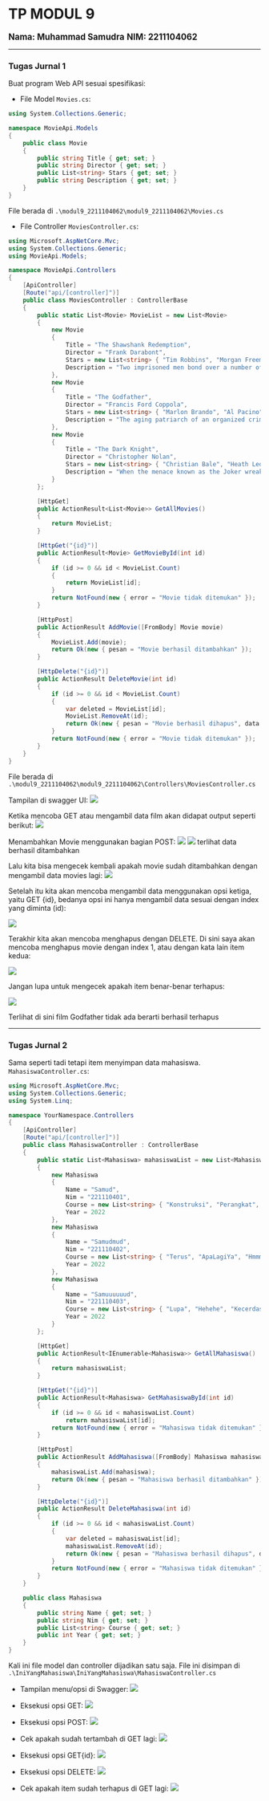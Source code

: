 # TP MODUL 9
<big> **Nama: Muhammad Samudra** </big> 
<big> **NIM: 2211104062** </big>

---
### Tugas Jurnal 1
Buat program Web API sesuai spesifikasi:

- File Model `Movies.cs`:
```cs
using System.Collections.Generic;

namespace MovieApi.Models
{
    public class Movie
    {
        public string Title { get; set; }
        public string Director { get; set; }
        public List<string> Stars { get; set; }
        public string Description { get; set; }
    }
}
```
File berada di `.\modul9_2211104062\modul9_2211104062\Movies.cs`

- File Controller `MoviesController.cs`:
```cs
using Microsoft.AspNetCore.Mvc;
using System.Collections.Generic;
using MovieApi.Models;

namespace MovieApi.Controllers
{
    [ApiController]
    [Route("api/[controller]")]
    public class MoviesController : ControllerBase
    {
        public static List<Movie> MovieList = new List<Movie>
        {
            new Movie
            {
                Title = "The Shawshank Redemption",
                Director = "Frank Darabont",
                Stars = new List<string> { "Tim Robbins", "Morgan Freeman", "Bob Gunton" },
                Description = "Two imprisoned men bond over a number of years, finding solace and eventual redemption through acts of common decency."
            },
            new Movie
            {
                Title = "The Godfather",
                Director = "Francis Ford Coppola",
                Stars = new List<string> { "Marlon Brando", "Al Pacino", "James Caan" },
                Description = "The aging patriarch of an organized crime dynasty transfers control of his clandestine empire to his reluctant son."
            },
            new Movie
            {
                Title = "The Dark Knight",
                Director = "Christopher Nolan",
                Stars = new List<string> { "Christian Bale", "Heath Ledger", "Aaron Eckhart" },
                Description = "When the menace known as the Joker wreaks havoc and chaos on the people of Gotham, Batman must accept one of the greatest psychological and physical tests."
            }
        };

        [HttpGet]
        public ActionResult<List<Movie>> GetAllMovies()
        {
            return MovieList;
        }

        [HttpGet("{id}")]
        public ActionResult<Movie> GetMovieById(int id)
        {
            if (id >= 0 && id < MovieList.Count)
            {
                return MovieList[id];
            }
            return NotFound(new { error = "Movie tidak ditemukan" });
        }

        [HttpPost]
        public ActionResult AddMovie([FromBody] Movie movie)
        {
            MovieList.Add(movie);
            return Ok(new { pesan = "Movie berhasil ditambahkan" });
        }

        [HttpDelete("{id}")]
        public ActionResult DeleteMovie(int id)
        {
            if (id >= 0 && id < MovieList.Count)
            {
                var deleted = MovieList[id];
                MovieList.RemoveAt(id);
                return Ok(new { pesan = "Movie berhasil dihapus", data = deleted });
            }
            return NotFound(new { error = "Movie tidak ditemukan" });
        }
    }
}
```
File berada di `.\modul9_2211104062\modul9_2211104062\Controllers\MoviesController.cs`

Tampilan di swagger UI:
![](img/1_1tampilan.png)

Ketika mencoba GET atau mengambil data film akan didapat output seperti berikut:
![](img/1_2get.png)

Menambahkan Movie menggunakan bagian POST:
![](img/1_3post1.png)
![](img/1_4post2.png)
terlihat data berhasil ditambahkan

Lalu kita bisa mengecek kembali apakah movie sudah ditambahkan dengan mengambil data movies lagi:
![](img/1_5get2.png)

Setelah itu kita akan mencoba mengambil data menggunakan opsi ketiga, yaitu GET {id}, bedanya opsi ini hanya mengambil data sesuai dengan index yang diminta (id):

![](img/1_6getindex.png)

Terakhir kita akan mencoba menghapus dengan DELETE. Di sini saya akan mencoba menghapus movie dengan index 1, atau dengan kata lain item kedua:

![](img/1_7delete.png)

Jangan lupa untuk mengecek apakah item benar-benar terhapus:

![](img/1_8get3.png)

Terlihat di sini film Godfather tidak ada berarti berhasil terhapus

---
### Tugas Jurnal 2
Sama seperti tadi tetapi item menyimpan data mahasiswa.
`MahasiswaController.cs`:
```cs
using Microsoft.AspNetCore.Mvc;
using System.Collections.Generic;
using System.Linq;

namespace YourNamespace.Controllers
{
    [ApiController]
    [Route("api/[controller]")]
    public class MahasiswaController : ControllerBase
    {
        public static List<Mahasiswa> mahasiswaList = new List<Mahasiswa>
        {
            new Mahasiswa
            {
                Name = "Samud",
                Nim = "221110401",
                Course = new List<string> { "Konstruksi", "Perangkat", "Lunak" },
                Year = 2022
            },
            new Mahasiswa
            {
                Name = "Samudmud",
                Nim = "221110402",
                Course = new List<string> { "Terus", "ApaLagiYa", "Hmmmmm" },
                Year = 2022
            },
            new Mahasiswa
            {
                Name = "Samuuuuuud",
                Nim = "221110403",
                Course = new List<string> { "Lupa", "Hehehe", "Kecerdasan Buatan" },
                Year = 2022
            }
        };

        [HttpGet]
        public ActionResult<IEnumerable<Mahasiswa>> GetAllMahasiswa()
        {
            return mahasiswaList;
        }

        [HttpGet("{id}")]
        public ActionResult<Mahasiswa> GetMahasiswaById(int id)
        {
            if (id >= 0 && id < mahasiswaList.Count)
                return mahasiswaList[id];
            return NotFound(new { error = "Mahasiswa tidak ditemukan" });
        }

        [HttpPost]
        public ActionResult AddMahasiswa([FromBody] Mahasiswa mahasiswa)
        {
            mahasiswaList.Add(mahasiswa);
            return Ok(new { pesan = "Mahasiswa berhasil ditambahkan" });
        }

        [HttpDelete("{id}")]
        public ActionResult DeleteMahasiswa(int id)
        {
            if (id >= 0 && id < mahasiswaList.Count)
            {
                var deleted = mahasiswaList[id];
                mahasiswaList.RemoveAt(id);
                return Ok(new { pesan = "Mahasiswa berhasil dihapus", data = deleted });
            }
            return NotFound(new { error = "Mahasiswa tidak ditemukan" });
        }
    }

    public class Mahasiswa
    {
        public string Name { get; set; }
        public string Nim { get; set; }
        public List<string> Course { get; set; }
        public int Year { get; set; }
    }
}
```
Kali ini file model dan controller dijadikan satu saja. File ini disimpan di `.\IniYangMahasiswa\IniYangMahasiswa\MahasiswaController.cs`

- Tampilan menu/opsi di Swagger:
![](img/1tampilan.png)

- Eksekusi opsi GET:
![](img/2get.png)

- Eksekusi opsi POST:
![](img/3post.png)

- Cek apakah sudah tertambah di GET lagi:
![](img/3get2.png)

- Eksekusi opsi GET{id}:
![](img/4getid.png)

- Eksekusi opsi DELETE:
![](img/5del.png)

- Cek apakah item sudah terhapus di GET lagi:
![](img/6get3.png)


